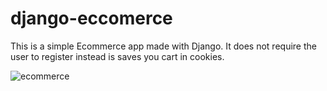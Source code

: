 # django-eccomerce

This is a simple Ecommerce app made with Django. It does not require the user to register instead is saves you cart in cookies.

![ecommerce](https://user-images.githubusercontent.com/45544713/152373255-3ddade8b-5d8c-4f74-8956-0b92710fa7b5.gif)

